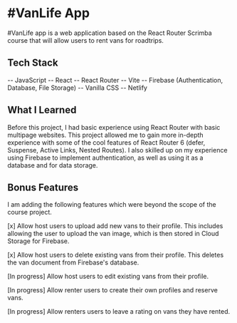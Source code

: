 # #VanLife App

#VanLife app is a web application based on the React Router Scrimba course that will allow users to rent vans for roadtrips.

## Tech Stack

-- JavaScript
-- React 
-- React Router
-- Vite
-- Firebase (Authentication, Database, File Storage)
-- Vanilla CSS
-- Netlify

## What I Learned

Before this project, I had basic experience using React Router with basic multipage websites. This project allowed me to gain more in-depth experience with some of the cool features of React Router 6 (defer, Suspense, Active Links, Nested Routes). I also skilled up on my experience using Firebase to implement authentication, as well as using it as a database and for data storage.

## Bonus Features

I am adding the following features which were beyond the scope of the course project.

[x] Allow host users to upload add new vans to their profile. This includes allowing the user to upload the van image, which is then stored in Cloud Storage for Firebase.

[x] Allow host users to delete existing vans from their profile. This deletes the van document from Firebase's database.

[In progress] Allow host users to edit existing vans from their profile.

[In progress] Allow renter users to create their own profiles and reserve vans.

[In progress] Allow renters users to leave a rating on vans they have rented.